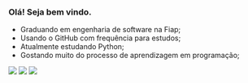 ### Olá! Seja bem vindo.

- Graduando em engenharia de software na Fiap;
- Usando o GitHub com frequência para estudos;
- Atualmente estudando Python;
- Gostando muito do processo de aprendizagem em programação;
<img src="https://github-readme-stats.vercel.app/api?username=pedrohmartinsa&theme=dracula&show_icons=true&hide_border=true&count_private=true">
<img src="https://github-readme-streak-stats.herokuapp.com/?user=pedrohmartinsa&theme=dracula&hide_border=true">
<img src="https://github-readme-stats.vercel.app/api/top-langs/?username=pedrohmartinsa&theme=dracula&show_icons=true&hide_border=true&layout=compact">
<!--
**pedrohmartinsa/pedrohmartinsa** is a ✨ _special_ ✨ repository because its `README.md` (this file) appears on your GitHub profile.

Here are some ideas to get you started:

- 🔭 I’m currently working on ...
- 🌱 I’m currently learning ...
- 👯 I’m looking to collaborate on ...
- 🤔 I’m looking for help with ...
- 💬 Ask me about ...
- 📫 How to reach me: ...
- 😄 Pronouns: ...
- ⚡ Fun fact: ...
-->
